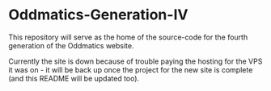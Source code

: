 # Oddmatics-Generation-IV

This repository will serve as the home of the source-code for the fourth generation of the Oddmatics website.

Currently the site is down because of trouble paying the hosting for the VPS it was on - it will be back up once the project for the new site is complete (and this README will be updated too).
